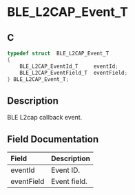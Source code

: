 # BLE_L2CAP_Event_T

## C

```c
typedef struct  BLE_L2CAP_Event_T
{
    BLE_L2CAP_EventId_T     eventId;
    BLE_L2CAP_EventField_T  eventField;
} BLE_L2CAP_Event_T;
```

## Description

BLE L2cap callback event.


## Field Documentation

|Field|Description|
|:---|:---|
|eventId|Event ID.|
|eventField|Event field.|
